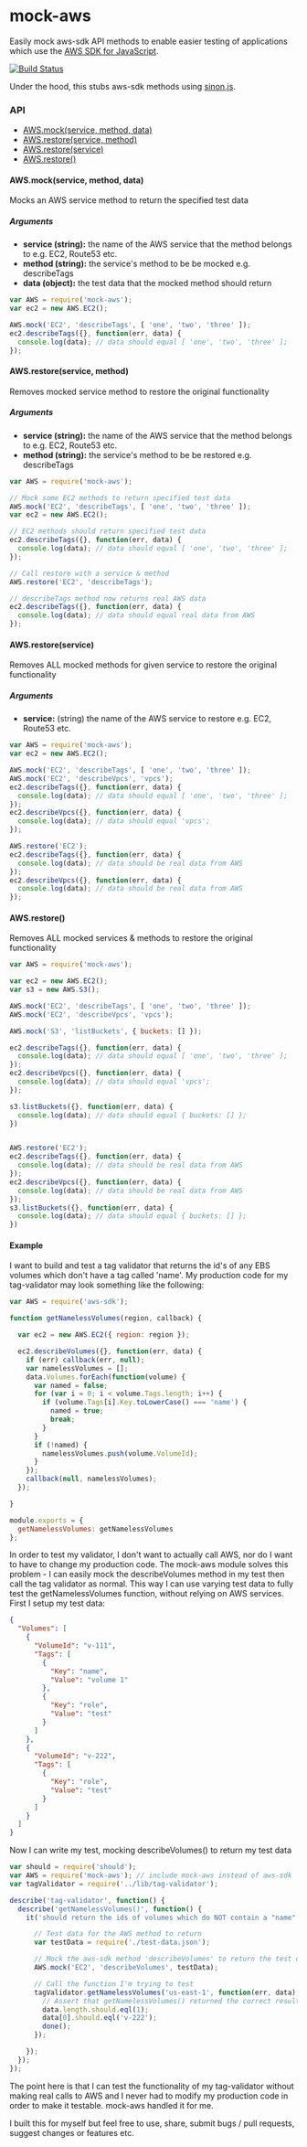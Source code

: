 # mock-aws
Easily mock aws-sdk API methods to enable easier testing of applications which use the [AWS SDK for JavaScript](http://www.npmjs.com/package/aws-sdk).

[![Build Status](https://travis-ci.org/antonosmond/mock-aws.svg?branch=master)](https://travis-ci.org/antonosmond/mock-aws)

Under the hood, this stubs aws-sdk methods using [sinon.js](http://sinonjs.org/).

### API

* [AWS.mock(service, method, data)](#awsmockservice-method-data)
* [AWS.restore(service, method)](#awsrestoreservice-method)
* [AWS.restore(service)](#awsrestoreservice)
* [AWS.restore()](#awsrestore)


#### AWS.mock(service, method, data)
Mocks an AWS service method to return the specified test data
##### Arguments
- **service (string):** the name of the AWS service that the method belongs to e.g. EC2, Route53 etc.
- **method (string):** the service's method to be be mocked e.g. describeTags
- **data (object):** the test data that the mocked method should return

```js
var AWS = require('mock-aws');
var ec2 = new AWS.EC2();

AWS.mock('EC2', 'describeTags', [ 'one', 'two', 'three' ]);
ec2.describeTags({}, function(err, data) {
  console.log(data); // data should equal [ 'one', 'two', 'three' ];
});
```


#### AWS.restore(service, method)
Removes mocked service method to restore the original functionality
##### Arguments
- **service (string):** the name of the AWS service that the method belongs to e.g. EC2, Route53 etc.
- **method (string):** the service's method to be be restored e.g. describeTags

```js
var AWS = require('mock-aws');

// Mock some EC2 methods to return specified test data
AWS.mock('EC2', 'describeTags', [ 'one', 'two', 'three' ]);
var ec2 = new AWS.EC2();

// EC2 methods should return specified test data
ec2.describeTags({}, function(err, data) {
  console.log(data); // data should equal [ 'one', 'two', 'three' ];
});

// Call restore with a service & method
AWS.restore('EC2', 'describeTags');

// describeTags method now returns real AWS data
ec2.describeTags({}, function(err, data) {
  console.log(data); // data should equal real data from AWS
});
```

#### AWS.restore(service)
Removes ALL mocked methods for given service to restore the original functionality
##### Arguments
- **service:** (string) the name of the AWS service to restore e.g. EC2, Route53 etc.

```js
var AWS = require('mock-aws');
var ec2 = new AWS.EC2();

AWS.mock('EC2', 'describeTags', [ 'one', 'two', 'three' ]);
AWS.mock('EC2', 'describeVpcs', 'vpcs');
ec2.describeTags({}, function(err, data) {
  console.log(data); // data should equal [ 'one', 'two', 'three' ];
});
ec2.describeVpcs({}, function(err, data) {
  console.log(data); // data should equal 'vpcs';
});

AWS.restore('EC2');
ec2.describeTags({}, function(err, data) {
  console.log(data); // data should be real data from AWS
});
ec2.describeVpcs({}, function(err, data) {
  console.log(data); // data should be real data from AWS
});
```

#### AWS.restore()
Removes ALL mocked services & methods to restore the original functionality

```js
var AWS = require('mock-aws');

var ec2 = new AWS.EC2();
var s3 = new AWS.S3();

AWS.mock('EC2', 'describeTags', [ 'one', 'two', 'three' ]);
AWS.mock('EC2', 'describeVpcs', 'vpcs');

AWS.mock('S3', 'listBuckets', { buckets: [] });

ec2.describeTags({}, function(err, data) {
  console.log(data); // data should equal [ 'one', 'two', 'three' ];
});
ec2.describeVpcs({}, function(err, data) {
  console.log(data); // data should equal 'vpcs';
});

s3.listBuckets({}, function(err, data) {
  console.log(data); // data should equal { buckets: [] };
})


AWS.restore('EC2');
ec2.describeTags({}, function(err, data) {
  console.log(data); // data should be real data from AWS
});
ec2.describeVpcs({}, function(err, data) {
  console.log(data); // data should be real data from AWS
});
s3.listBuckets({}, function(err, data) {
  console.log(data); // data should equal { buckets: [] };
})
```


#### Example
I want to build and test a tag validator that returns the id's of any EBS volumes which don't have a tag called 'name'.
My production code for my tag-validator may look something like the following:
```js
var AWS = require('aws-sdk');

function getNamelessVolumes(region, callback) {

  var ec2 = new AWS.EC2({ region: region });

  ec2.describeVolumes({}, function(err, data) {
    if (err) callback(err, null);
    var namelessVolumes = [];
    data.Volumes.forEach(function(volume) {
      var named = false;
      for (var i = 0; i < volume.Tags.length; i++) {
        if (volume.Tags[i].Key.toLowerCase() === 'name') {
          named = true;
          break;
        }
      }
      if (!named) {
        namelessVolumes.push(volume.VolumeId);
      }
    });
    callback(null, namelessVolumes);
  });

}

module.exports = {
  getNamelessVolumes: getNamelessVolumes
};
```
In order to test my validator, I don't want to actually call AWS, nor do I want to have to change my production code.
The mock-aws module solves this problem - I can easily mock the describeVolumes method in my test then call the tag validator as normal.
This way I can use varying test data to fully test the getNamelessVolumes function, without relying on AWS services.
First I setup my test data:
```json
{
  "Volumes": [
    {
      "VolumeId": "v-111",
      "Tags": [
        {
          "Key": "name",
          "Value": "volume 1"
        },
        {
          "Key": "role",
          "Value": "test"
        }
      ]
    },
    {
      "VolumeId": "v-222",
      "Tags": [
        {
          "Key": "role",
          "Value": "test"
        }
      ]
    }
  ]
}
```
Now I can write my test, mocking describeVolumes() to return my test data
```js
var should = require('should');
var AWS = require('mock-aws'); // include mock-aws instead of aws-sdk
var tagValidator = require('../lib/tag-validator');

describe('tag-validator', function() {
  describe('getNamelessVolumes()', function() {
    it('should return the ids of volumes which do NOT contain a "name" tag', function(done) {

      // Test data for the AWS method to return
      var testData = require('./test-data.json');

      // Mock the aws-sdk method 'describeVolumes' to return the test data
      AWS.mock('EC2', 'describeVolumes', testData);

      // Call the function I'm trying to test
      tagValidator.getNamelessVolumes('us-east-1', function(err, data) {
        // Assert that getNamelessVolumes() returned the correct results
        data.length.should.eql(1);
        data[0].should.eql('v-222');
        done();
      });

    });
  });
});
```
The point here is that I can test the functionality of my tag-validator without making real calls to AWS and I never had to modify my production code in order to make it testable. mock-aws handled it for me.

I built this for myself but feel free to use, share, submit bugs / pull requests, suggest changes or features etc.
